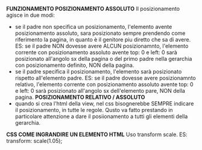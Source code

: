 **FUNZIONAMENTO POSIZIONAMENTO ASSOLUTO**
Il posizionamento agisce in due modi: 
-   se il padre non specifica un posizionamento, l'elemento  avente
    posizionamento assoluto, sara posizionato sempre prendendo come 
    riferimento la pagina, in quanto è il genitore piu diretto che sa 
    di avere. 
    ES: se il padre NON dovesse avere ALCUN posizionamnto, l'elemento corrente
    con posizionamento assoluto avente top: 0 e left: 0 sarà posizionato 
    all'angolo sx della pagina o del primo padre nella gerarchia con 
    posizionamento definito, NON della pagina. 
-   se il padre specifica il posizionamento, l'elemento sarà posizionato 
    rispetto all'elemento padre. 
    ES: se il padre dovesse avere posizionamnto relativo, l'elemento corrente
    con posizionamento assoluto avente top: 0 e left: 0 sarà posizionato 
    all'angolo sx dell'elemento pare, NON della pagina. 
**POSIZIONAMENTO RELATIVO / ASSOLUTO**
-   quando si crea l'html della view, nel css bisognerebbe SEMPRE 
    indicare il posizionamento, in tutte le regole. 
    Qusto va fatto prestando in particolare attenzione a dare il 
    posiionamento a tutti gli elementi della gerarchia. 
    

**CSS COME INGRANDIRE UN ELEMENTO HTML**
Uso transform scale. 
ES: transform: scale(1.05);
